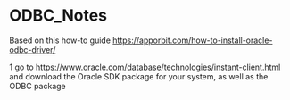 # ODBC_Notes

Based on this how-to guide https://apporbit.com/how-to-install-oracle-odbc-driver/


1 go to https://www.oracle.com/database/technologies/instant-client.html
  and download the Oracle SDK package for your system, as well as the ODBC package